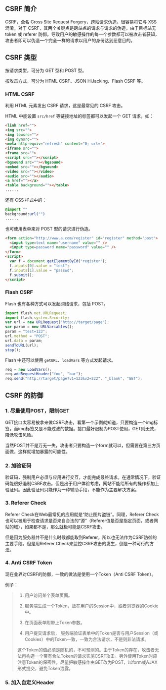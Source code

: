## CSRF 简介

CSRF，全名 Cross Site Request Forgery，跨站请求伪造。很容易将它与 XSS 混淆，对于 CSRF，其两个关键点是跨站点的请求与请求的伪造，由于目标站无 token 或 referer 防御，导致用户的敏感操作的每一个参数都可以被攻击者获知，攻击者即可以伪造一个完全一样的请求以用户的身份达到恶意目的。

## CSRF 类型

按请求类型，可分为 GET 型和 POST 型。

按攻击方式，可分为 HTML CSRF、JSON HiJacking、Flash CSRF 等。

### HTML CSRF

利用 HTML 元素发出 CSRF 请求，这是最常见的 CSRF 攻击。

HTML 中能设置 `src/href` 等链接地址的标签都可以发起一个 GET 请求，如：

```html
<link href="">
<img src="">
<img lowsrc="">
<img dynsrc="">
<meta http-equiv="refresh" content="0; url=">
<iframe src="">
<frame src="">
<script src=""></script>
<bgsound src=""></bgsound>
<embed src=""></bgsound>
<video src=""></video>
<audio src=""></audio>
<a href=""></a>
<table background=""></table>
......
```

还有 CSS 样式中的：

```css
@import ""
background:url("")
......
```

也可使用表单来对 POST 型的请求进行伪造。

```html
<form action="http://www.a.com/register" id="register" method="post">
  <input type=text name="username" value="" />
  <input type=password name="password" value="" />
</form>
<script>
  var f = document.getElementById("register");
  f.inputs[0].value = "test";
  f.inputs[1].value = "passwd";
  f.submit();
</script>
```

### Flash CSRF

Flash 也有各种方式可以发起网络请求，包括 POST。

```js
import flash.net.URLRequest;
import flash.system.Security;
var url = new URLRequest("http://target/page");
var param = new URLVariables();
param = "test=123";
url.method = "POST";
url.data = param;
sendToURL(url);
stop();
```

Flash 中还可以使用 `getURL`、`loadVars` 等方式发起请求。

```js
req = new LoadVars();
req.addRequestHeader("foo", "bar");
req.send("http://target/page?v1=123&v2=222", "_blank", "GET");
```

## CSRF 的防御

### 1. 尽量使用POST，限制GET 

GET接口太容易被拿来做CSRF攻击，看第一个示例就知道，只要构造一个img标签，而img标签又是不能过滤的数据。接口最好限制为POST使用，GET则无效，降低攻击风险。

当然POST并不是万无一失，攻击者只要构造一个form就可以，但需要在第三方页面做，这样就增加暴露的可能性。


### 2. 加验证码 

验证码，强制用户必须与应用进行交互，才能完成最终请求。在通常情况下，验证码能很好遏制CSRF攻击。但是出于用户体验考虑，网站不能给所有的操作都加上验证码。因此验证码只能作为一种辅助手段，不能作为主要解决方案。

### 3. Referer Check 

Referer Check在Web最常见的应用就是“防止图片盗链”。同理，Referer Check也可以被用于检查请求是否来自合法的“源”（Referer值是否是指定页面，或者网站的域），如果都不是，那么就极可能是CSRF攻击。

但是因为服务器并不是什么时候都能取到Referer，所以也无法作为CSRF防御的主要手段。但是用Referer Check来监控CSRF攻击的发生，倒是一种可行的方法。

### 4. Anti CSRF Token 

现在业界对CSRF的防御，一致的做法是使用一个Token（Anti CSRF Token）。

例子：

> 1. 用户访问某个表单页面。
> 
> 2. 服务端生成一个Token，放在用户的Session中，或者浏览器的Cookie中。
> 
> 3. 在页面表单附带上Token参数。
> 
> 4. 用户提交请求后， 服务端验证表单中的Token是否与用户Session（或Cookies）中的Token一致，一致为合法请求，不是则非法请求。
> 
> 这个Token的值必须是随机的，不可预测的。由于Token的存在，攻击者无法再构造一个带有合法Token的请求实施CSRF攻击。另外使用Token时应注意Token的保密性，尽量把敏感操作由GET改为POST，以form或AJAX形式提交，避免Token泄露。

### 5. 加入自定义Header 
